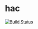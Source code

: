 # hac
[![Build Status](https://travis-ci.org/boajer/hac.svg?branch=master)](https://travis-ci.org/boajer/hac)
